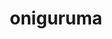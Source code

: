 ---
title: "oniguruma"
layout: cache
categories: [package, develop-2024-05-12]
meta: {"versions": ["6.9.9"], "compilers": ["gcc@=10.2.1", "gcc@=11.4.0", "gcc@=7.5.0", "gcc@=9.4.0", "oneapi@=2024.0.0"], "oss": ["centos7", "ubuntu18.04", "ubuntu20.04", "ubuntu22.04"], "platforms": ["linux"], "targets": ["neoverse_v1", "neoverse_v2", "ppc64le", "x86_64_v3"], "stacks": ["developer-tools", "developer-tools-manylinux2014", "e4s", "e4s-neoverse-v2", "e4s-neoverse_v1", "e4s-oneapi", "e4s-power", "root"], "num_specs": 7, "num_specs_by_stack": {"root": 7, "developer-tools-manylinux2014": 1, "developer-tools": 1, "e4s-power": 1, "e4s-neoverse_v1": 1, "e4s-neoverse-v2": 1, "e4s": 1, "e4s-oneapi": 1}}
spec_details: [{"hash": "ffqxrhvcmdurnf5qrtm7k7tplpte4irv", "compiler": "gcc@=10.2.1", "versions": ["6.9.9"], "os": "centos7", "platform": "linux", "target": "x86_64_v3", "variants": ["build_system=autotools"], "stacks": ["root", "developer-tools-manylinux2014"], "size": "-", "tarball": "https://binaries.spack.io/releases/develop-2024-05-12/build_cache/linux-centos7-x86_64_v3/gcc-10.2.1/oniguruma-6.9.9/linux-centos7-x86_64_v3-gcc-10.2.1-oniguruma-6.9.9-ffqxrhvcmdurnf5qrtm7k7tplpte4irv.spack"}, {"hash": "6bkgi26sprjjaku4dxuw7mtpjnx2sx3i", "compiler": "gcc@=7.5.0", "versions": ["6.9.9"], "os": "ubuntu18.04", "platform": "linux", "target": "x86_64_v3", "variants": ["build_system=autotools"], "stacks": ["developer-tools", "root"], "size": "-", "tarball": "https://binaries.spack.io/releases/develop-2024-05-12/build_cache/linux-ubuntu18.04-x86_64_v3/gcc-7.5.0/oniguruma-6.9.9/linux-ubuntu18.04-x86_64_v3-gcc-7.5.0-oniguruma-6.9.9-6bkgi26sprjjaku4dxuw7mtpjnx2sx3i.spack"}, {"hash": "klzrnbt2cep3bcnvswzspyh6ekifua5u", "compiler": "gcc@=9.4.0", "versions": ["6.9.9"], "os": "ubuntu20.04", "platform": "linux", "target": "ppc64le", "variants": ["build_system=autotools"], "stacks": ["root", "e4s-power"], "size": "-", "tarball": "https://binaries.spack.io/releases/develop-2024-05-12/build_cache/linux-ubuntu20.04-ppc64le/gcc-9.4.0/oniguruma-6.9.9/linux-ubuntu20.04-ppc64le-gcc-9.4.0-oniguruma-6.9.9-klzrnbt2cep3bcnvswzspyh6ekifua5u.spack"}, {"hash": "e3doacn7djvjw6foksmm67q3grhxamd2", "compiler": "gcc@=11.4.0", "versions": ["6.9.9"], "os": "ubuntu22.04", "platform": "linux", "target": "neoverse_v1", "variants": ["build_system=autotools"], "stacks": ["root", "e4s-neoverse_v1"], "size": "-", "tarball": "https://binaries.spack.io/releases/develop-2024-05-12/build_cache/linux-ubuntu22.04-neoverse_v1/gcc-11.4.0/oniguruma-6.9.9/linux-ubuntu22.04-neoverse_v1-gcc-11.4.0-oniguruma-6.9.9-e3doacn7djvjw6foksmm67q3grhxamd2.spack"}, {"hash": "go7t45gib4m6lxw7qdzfxfha6js7jnia", "compiler": "gcc@=11.4.0", "versions": ["6.9.9"], "os": "ubuntu22.04", "platform": "linux", "target": "neoverse_v2", "variants": ["build_system=autotools"], "stacks": ["e4s-neoverse-v2", "root"], "size": "-", "tarball": "https://binaries.spack.io/releases/develop-2024-05-12/build_cache/linux-ubuntu22.04-neoverse_v2/gcc-11.4.0/oniguruma-6.9.9/linux-ubuntu22.04-neoverse_v2-gcc-11.4.0-oniguruma-6.9.9-go7t45gib4m6lxw7qdzfxfha6js7jnia.spack"}, {"hash": "5aj7qphk6p3c5np3wsdz4y4ykdnmwrmw", "compiler": "gcc@=11.4.0", "versions": ["6.9.9"], "os": "ubuntu22.04", "platform": "linux", "target": "x86_64_v3", "variants": ["build_system=autotools"], "stacks": ["root", "e4s"], "size": "-", "tarball": "https://binaries.spack.io/releases/develop-2024-05-12/build_cache/linux-ubuntu22.04-x86_64_v3/gcc-11.4.0/oniguruma-6.9.9/linux-ubuntu22.04-x86_64_v3-gcc-11.4.0-oniguruma-6.9.9-5aj7qphk6p3c5np3wsdz4y4ykdnmwrmw.spack"}, {"hash": "bkspf6nmwvncw32ot5tchwslz6njpwy4", "compiler": "oneapi@=2024.0.0", "versions": ["6.9.9"], "os": "ubuntu22.04", "platform": "linux", "target": "x86_64_v3", "variants": ["build_system=autotools"], "stacks": ["e4s-oneapi", "root"], "size": "-", "tarball": "https://binaries.spack.io/releases/develop-2024-05-12/build_cache/linux-ubuntu22.04-x86_64_v3/oneapi-2024.0.0/oniguruma-6.9.9/linux-ubuntu22.04-x86_64_v3-oneapi-2024.0.0-oniguruma-6.9.9-bkspf6nmwvncw32ot5tchwslz6njpwy4.spack"}]
---